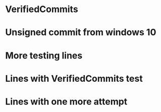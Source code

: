 # VerifiedCommits

# Unsigned commit from windows 10
# More testing lines
# Lines with VerifiedCommits test
# Lines with one more attempt